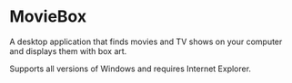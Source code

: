 # MovieBox
A desktop application that finds movies and TV shows on your computer and displays them with box art.

Supports all versions of Windows and requires Internet Explorer.

